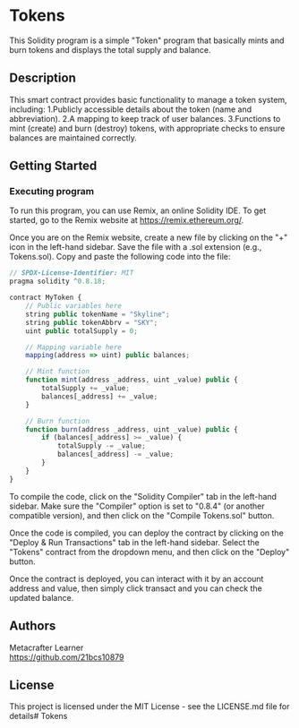 # Tokens

This Solidity program is a simple "Token" program that basically mints and burn tokens and displays the total supply and balance.

## Description
This smart contract provides basic functionality to manage a token system, including:
1.Publicly accessible details about the token (name and abbreviation).
2.A mapping to keep track of user balances.
3.Functions to mint (create) and burn (destroy) tokens, with appropriate checks to ensure balances are maintained correctly.

## Getting Started

### Executing program

To run this program, you can use Remix, an online Solidity IDE. To get started, go to the Remix website at https://remix.ethereum.org/.

Once you are on the Remix website, create a new file by clicking on the "+" icon in the left-hand sidebar. Save the file with a .sol extension (e.g., Tokens.sol). Copy and paste the following code into the file:

```javascript
// SPDX-License-Identifier: MIT
pragma solidity ^0.8.18;

contract MyToken {
    // Public variables here
    string public tokenName = "Skyline";
    string public tokenAbbrv = "SKY";
    uint public totalSupply = 0;

    // Mapping variable here
    mapping(address => uint) public balances;

    // Mint function
    function mint(address _address, uint _value) public {
        totalSupply += _value;
        balances[_address] += _value;
    }

    // Burn function
    function burn(address _address, uint _value) public {
        if (balances[_address] >= _value) {
            totalSupply -= _value;
            balances[_address] -= _value;
        }
    }
}

```

To compile the code, click on the "Solidity Compiler" tab in the left-hand sidebar. Make sure the "Compiler" option is set to "0.8.4" (or another compatible version), and then click on the "Compile Tokens.sol" button.

Once the code is compiled, you can deploy the contract by clicking on the "Deploy & Run Transactions" tab in the left-hand sidebar. Select the "Tokens" contract from the dropdown menu, and then click on the "Deploy" button.

Once the contract is deployed, you can interact with it by an account address and value, then simply click transact and you can check the updated balance.
## Authors

Metacrafter Learner  
https://github.com/21bcs10879


## License

This project is licensed under the MIT License - see the LICENSE.md file for details# Tokens
